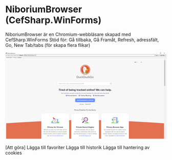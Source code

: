 # NiboriumBrowser (CefSharp.WinForms)

NiboriumBrowser är en Chromium-webbläsare skapad med CefSharp.WinForms
Stöd för: Gå tillbaka, Gå Framåt, Refresh, adressfält, Go, New Tab/tabs (för skapa flera flikar)

![Screenshot](https://github.com/niborium/NiboriumBrowser/blob/master/screenshot.PNG)

[Att göra]
Lägga till favoriter
Lägga till historik
Lägga till hantering av cookies
